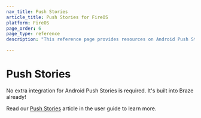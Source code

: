 ```yaml
---
nav_title: Push Stories
article_title: Push Stories for FireOS
platform: FireOS
page_order: 6
page_type: reference
description: "This reference page provides resources on Android Push Stories."

---
```


# Push Stories

No extra integration for Android Push Stories is required. It's built into Braze already! 

Read our [Push Stories][1] article in the user guide to learn more.

[1]: {{site.baseurl}}/user_guide/message_building_by_channel/push/advanced_push_options/push_stories/